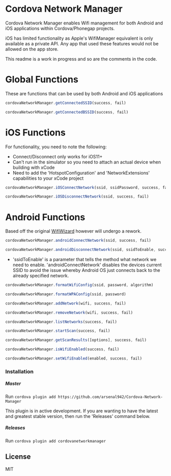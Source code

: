# Cordova Network Manager

Cordova Network Manager enables Wifi management for both Android and iOS applications within Cordova/Phonegap projects.

iOS has limited functionality as Apple's WifiManager equivalent is only available  as a private API. Any app that used these features would not be allowed on the app store.

This readme is a work in progress and so are the comments in the code.

# Global Functions
These are functions that can be used by both Android and iOS applications
```javascript
cordovaNetworkManager.getConnectedSSID(success, fail)
```
```javascript
cordovaNetworkManager.getConnectedBSSID(success, fail)
```

# iOS Functions
For functionality, you need to note the following:
 - Connect/Disconnect only works for iOS11+
 - Can't run in the simulator so you need to attach an actual device when building with xCode
 - Need to add the 'HotspotConfiguration' and 'NetworkExtensions' capabilities to your xCode project

```javascript
cordovaNetworkManager.iOSConnectNetwork(ssid, ssidPassword, success, fail)
```
```javascript
cordovaNetworkManager.iOSDisconnectNetwork(ssid, success, fail)
```

# Android Functions
Based off the original [WifiWizard](https://github.com/hoerresb/WifiWizard) however will undergo a rework. 

```javascript
cordovaNetworkManager.androidConnectNetwork(ssid, success, fail)
```
```javascript
cordovaNetworkManager.androidDisconnectNetwork(ssid, ssidToEnable, success, fail)
```
 - 'ssidToEnable' is a parameter that tells the method what network we need to enable. 'androidConnectNetwork' disables the devices current SSID to avoid the issue whereby Android OS just connects back to the already specified network.
```javascript
cordovaNetworkManager.formatWifiConfig(ssid, password, algorithm)
```
```javascript
cordovaNetworkManager.formatWPAConfig(ssid, password)
```
```javascript
cordovaNetworkManager.addNetwork(wifi, success, fail)
```
```javascript
cordovaNetworkManager.removeNetwork(wifi, success, fail)
```
```javascript
cordovaNetworkManager.listNetworks(success, fail)
```
```javascript
cordovaNetworkManager.startScan(success, fail)
```
```javascript
cordovaNetworkManager.getScanResults([options], success, fail)
```
```javascript
cordovaNetworkManager.isWifiEnabled(success, fail)
```
```javascript
cordovaNetworkManager.setWifiEnabled(enabled, success, fail)
```

### Installation

##### Master
Run ```cordova plugin add https://github.com/arsenal942/Cordova-Network-Manager``` 

This plugin is in active development. If you are wanting to have the latest and greatest stable version, then run the 'Releases' command below.

##### Releases
Run ```cordova plugin add cordovanetworkmanager```

License
----

MIT
